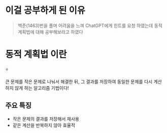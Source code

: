 # 이걸 공부하게 된 이유

> 백준(1463)번을 풀며 어려움을 느껴 ChatGPT에게 힌트를 요청 하였는데 동적 계획법에 대해 공부해보라고 하였다

# 동적 계획법 이란

<aside> ⭐

큰 문제를 작은 문제로 나눠서 해결한 뒤, 그 결과를 저장하여 동일한 문제를 다시 계산하지 않게 하는 알고리즘 기법이다!

</aside>

## 주요 특징

- 작은 문제의 결과를 저장해서 재사용
- 같은 계산을 반복하지 않아 효율적
